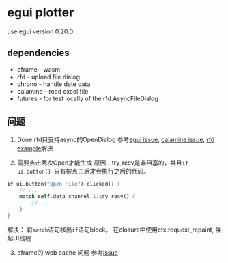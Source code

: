 # egui plotter
use egui version 0.20.0

## dependencies
- eframe - wasm
- rfd - upload file dialog
- chrono - handle date data
- calamine - read excel file
- futures - for test locally of the rfd.AsyncFileDialog

## 问题
1. Done rfd只支持async的OpenDialog
参考[egui issue](https://github.com/emilk/egui/issues/270), [calamine issue](https://github.com/tafia/calamine/issues/291), [rfd example](https://github.com/PolyMeilex/rfd/blob/master/examples/async.rs)解决

2. 需要点击两次Open才能生成
原因：try_recv是非阻塞的，并且``if ui.button() ``只有被点击后才会执行之后的代码。
```rust
if ui.button("Open File").clicked() {
    // ...
    match self.data_channel.1.try_recv() {
        // ...
    }
}
```
解决：
将``match``语句移出``if``语句block。
在closure中使用ctx.request_repaint, 唤起UI线程

3. eframe的 web cache 问题
参考[issue](https://github.com/emilk/eframe_template/issues/84)